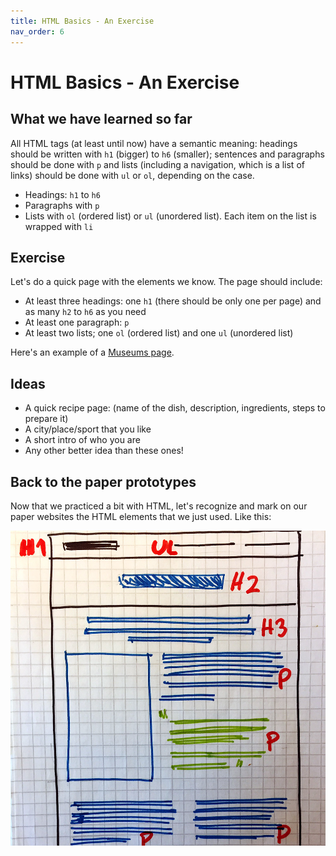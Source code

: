 ```yaml
---
title: HTML Basics - An Exercise
nav_order: 6
---
```


# HTML Basics  - An Exercise

## What we have learned so far

All HTML tags (at least until now) have a semantic meaning: headings should be written with `h1` (bigger) to `h6`
(smaller); sentences and paragraphs should be done with `p` and lists (including a navigation, which is a list of links)
should be done with `ul` or `ol`, depending on the case.

- Headings: `h1` to `h6`
- Paragraphs with `p`
- Lists with `ol` (ordered list) or `ul` (unordered list). Each item on the list is wrapped with `li`

## Exercise

Let's do a quick page with the elements we know. The page should include:

- At least three headings: one `h1` (there should be only one per page) and as many `h2` to `h6` as you need
- At least one paragraph: `p`
- At least two lists; one `ol` (ordered list) and one `ul` (unordered list)

Here's an example of a [Museums page](./museums.html).

## Ideas

- A quick recipe page: (name of the dish, description, ingredients, steps to prepare it)
- A city/place/sport that you like
- A short intro of who you are
- Any other better idea than these ones!

## Back to the paper prototypes

Now that we practiced a bit with HTML, let's recognize and mark on our paper websites the HTML elements that we just
used. Like this:

![Paper prototype](prototype.jpg)

